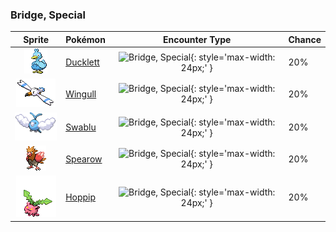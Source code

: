 

### Bridge, Special

| Sprite | Pokémon | Encounter Type | Chance |
| :---: | --- | :---: | --- |
| ![ducklett](https://raw.githubusercontent.com/PokeAPI/sprites/master/sprites/pokemon/versions/generation-v/black-white/animated/580.gif) | [Ducklett](../pokemon/ducklett.md/) | ![Bridge, Special](../assets/encounter_types/bridge_special.png){: style='max-width: 24px;' } | 20% |
| ![wingull](https://raw.githubusercontent.com/PokeAPI/sprites/master/sprites/pokemon/versions/generation-v/black-white/animated/278.gif) | [Wingull](../pokemon/wingull.md/) | ![Bridge, Special](../assets/encounter_types/bridge_special.png){: style='max-width: 24px;' } | 20% |
| ![swablu](https://raw.githubusercontent.com/PokeAPI/sprites/master/sprites/pokemon/versions/generation-v/black-white/animated/333.gif) | [Swablu](../pokemon/swablu.md/) | ![Bridge, Special](../assets/encounter_types/bridge_special.png){: style='max-width: 24px;' } | 20% |
| ![spearow](https://raw.githubusercontent.com/PokeAPI/sprites/master/sprites/pokemon/versions/generation-v/black-white/animated/21.gif) | [Spearow](../pokemon/spearow.md/) | ![Bridge, Special](../assets/encounter_types/bridge_special.png){: style='max-width: 24px;' } | 20% |
| ![hoppip](https://raw.githubusercontent.com/PokeAPI/sprites/master/sprites/pokemon/versions/generation-v/black-white/animated/187.gif) | [Hoppip](../pokemon/hoppip.md/) | ![Bridge, Special](../assets/encounter_types/bridge_special.png){: style='max-width: 24px;' } | 20% |
